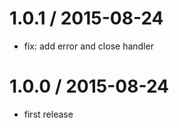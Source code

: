 
1.0.1 / 2015-08-24
==================

 * fix: add error and close handler

1.0.0 / 2015-08-24
==================

 * first release
